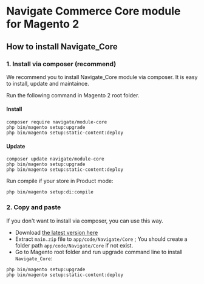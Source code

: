# Navigate Commerce Core module for Magento 2

## How to install Navigate_Core


### 1. Install via composer (recommend)

We recommend you to install Navigate_Core module via composer. It is easy to install, update and maintaince.

Run the following command in Magento 2 root folder.

#### Install

```
composer require navigate/module-core
php bin/magento setup:upgrade
php bin/magento setup:static-content:deploy
```

#### Update

```
composer update navigate/module-core
php bin/magento setup:upgrade
php bin/magento setup:static-content:deploy
```

Run compile if your store in Product mode:

```
php bin/magento setup:di:compile
```

### 2. Copy and paste

If you don't want to install via composer, you can use this way. 

- Download [the latest version here](https://github.com/navigatecommerce/module-core/archive/refs/heads/main.zip) 
- Extract `main.zip` file to `app/code/Navigate/Core` ; You should create a folder path `app/code/Navigate/Core` if not exist.
- Go to Magento root folder and run upgrade command line to install `Navigate_Core`:

```
php bin/magento setup:upgrade
php bin/magento setup:static-content:deploy
```
